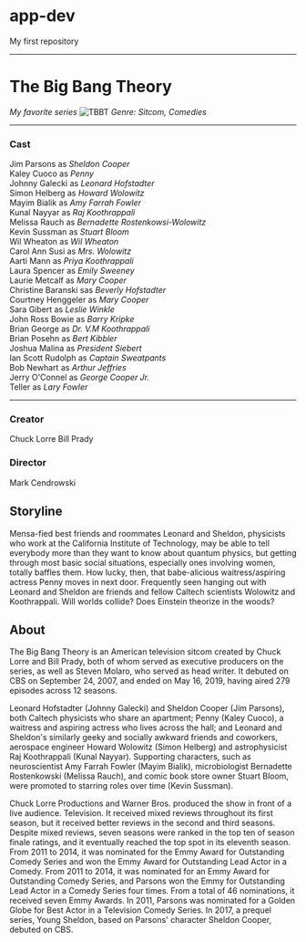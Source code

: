 # app-dev
My first repository
___
# The Big Bang Theory
*My favorite series*
![TBBT](https://user-images.githubusercontent.com/120598455/207700985-5b16326e-92e0-43e5-b21a-17cf5e36a988.jpg)
*Genre: Sitcom, Comedies*
___
### Cast
Jim Parsons as *Sheldon Cooper*  
Kaley Cuoco as *Penny*  
Johnny Galecki as *Leonard Hofstadter*  
Simon Helberg as *Howard Wolowitz*  
Mayim Bialik as *Amy Farrah Fowler*  
Kunal Nayyar as *Raj Koothrappali*  
Melissa Rauch as *Bernadette Rostenkowsi-Wolowitz*  
Kevin Sussman as *Stuart Bloom*  
Wil Wheaton as *Wil Wheaton*  
Carol  Ann Susi as *Mrs. Wolowitz*  
Aarti Mann as *Priya Koothrappali*  
Laura Spencer as *Emily Sweeney*  
Laurie Metcalf as *Mary Cooper*  
Christine Baranski sas *Beverly Hofstadter*  
Courtney Henggeler as *Mary Cooper*  
Sara Gibert as *Leslie Winkle*  
John Ross Bowie as *Barry Kripke*  
Brian George as *Dr. V.M Koothrappali*  
Brian Posehn as *Bert Kibbler*  
Joshua Malina as *President Siebert*  
Ian Scott Rudolph as *Captain Sweatpants*  
Bob Newhart as *Arthur Jeffries*  
Jerry O'Connel as *George Cooper Jr.*  
Teller as *Lary Fowler*  
___
### Creator
Chuck Lorre
Bill Prady

### Director
Mark Cendrowski

## Storyline
Mensa-fied best friends and roommates Leonard and Sheldon, physicists who work at the California Institute of Technology, may be able to tell everybody more than they want to know about quantum physics, but getting through most basic social situations, especially ones involving women, totally baffles them. How lucky, then, that babe-alicious waitress/aspiring actress Penny moves in next door. Frequently seen hanging out with Leonard and Sheldon are friends and fellow Caltech scientists Wolowitz and Koothrappali. Will worlds collide? Does Einstein theorize in the woods?


## About
The Big Bang Theory is an American television sitcom created by Chuck Lorre and Bill Prady, both of whom served as executive producers on the series, as well as Steven Molaro, who served as head writer. It debuted on CBS on September 24, 2007, and ended on May 16, 2019, having aired 279 episodes across 12 seasons.

Leonard Hofstadter (Johnny Galecki) and Sheldon Cooper (Jim Parsons), both Caltech physicists who share an apartment; Penny (Kaley Cuoco), a waitress and aspiring actress who lives across the hall; and Leonard and Sheldon's similarly geeky and socially awkward friends and coworkers, aerospace engineer Howard Wolowitz (Simon Helberg) and astrophysicist Raj Koothrappali (Kunal Nayyar). Supporting characters, such as neuroscientist Amy Farrah Fowler (Mayim Bialik), microbiologist Bernadette Rostenkowski (Melissa Rauch), and comic book store owner Stuart Bloom, were promoted to starring roles over time (Kevin Sussman).

Chuck Lorre Productions and Warner Bros. produced the show in front of a live audience. Television. It received mixed reviews throughout its first season, but it received better reviews in the second and third seasons. Despite mixed reviews, seven seasons were ranked in the top ten of season finale ratings, and it eventually reached the top spot in its eleventh season. From 2011 to 2014, it was nominated for the Emmy Award for Outstanding Comedy Series and won the Emmy Award for Outstanding Lead Actor in a Comedy. From 2011 to 2014, it was nominated for an Emmy Award for Outstanding Comedy Series, and Parsons won the Emmy for Outstanding Lead Actor in a Comedy Series four times. From a total of 46 nominations, it received seven Emmy Awards. In 2011, Parsons was nominated for a Golden Globe for Best Actor in a Television Comedy Series. In 2017, a prequel series, Young Sheldon, based on Parsons' character Sheldon Cooper, debuted on CBS.
